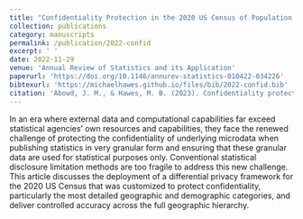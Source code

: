 ```yaml
---
title: "Confidentiality Protection in the 2020 US Census of Population and Housing"
collection: publications
category: manuscripts
permalink: /publication/2022-confid
excerpt: ' '
date: 2022-11-29
venue: 'Annual Review of Statistics and its Application'
paperurl: 'https://doi.org/10.1146/annurev-statistics-010422-034226'
bibtexurl: 'https://michaelhawes.github.io/files/bib/2022-confid.bib'
citation: 'Abowd, J. M., & Hawes, M. B. (2023). Confidentiality protection in the 2020 US Census of population and housing. Annual Review of Statistics and Its Application, 10(1), 119-144. https://doi.org/10.1146/annurev-statistics-010422-034226 '
---
```


In an era where external data and computational capabilities far exceed statistical agencies’ own resources and capabilities, they face the renewed challenge of protecting the confidentiality of underlying microdata when publishing statistics in very granular form and ensuring that these granular data are used for statistical purposes only. Conventional statistical disclosure limitation methods are too fragile to address this new challenge. This article discusses the deployment of a differential privacy framework for the 2020 US Census that was customized to protect confidentiality, particularly the most detailed geographic and demographic categories, and deliver controlled accuracy across the full geographic hierarchy.
